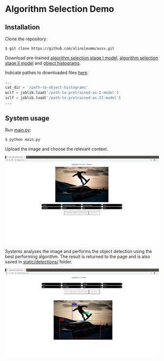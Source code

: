 # Algorithm Selection Demo

## Installation

Clone the repository:

```bash
$ git clone https://github.com/alinoleumm/assv.git
```

Download pre-trained [algorithm selection stage I model](https://github.com/alinoleumm/assv/releases/download/v1.1/svc.sav), [algorithm selection stage II model](https://github.com/alinoleumm/assv/releases/download/v1.1/dt.sav) and [object histograms](https://github.com/alinoleumm/assv/releases/download/v1.1/object_histograms.tar.gz).

Indicate pathes to downloaded files [here](https://github.com/alinoleumm/assv/blob/2324462ab954f1df88ed4e414e7f1d0ad7c7aeeb/main.py#L80-L82).

```python
...
cat_dir = '/path-to-object-histograms' 
wclf = joblib.load('/path-to-pretrained-as-I-model') 
iclf = joblib.load('/path-to-pretrained-as-II-model') 
...
```

## System usage

Run [main.py](https://github.com/alinoleumm/assv/blob/master/main.py):

```bash
$ python main.py
```

Upload the image and choose the relevant context.

![image selection and context description](demo1.jpg)

Systems analyses the image and performs the object detection using the best performing algorithm. The result is returned to the page and is also saved in [static/detections/](https://github.com/alinoleumm/assv/tree/master/static/detections) folder.

![result of object detection](demo2.jpg)
